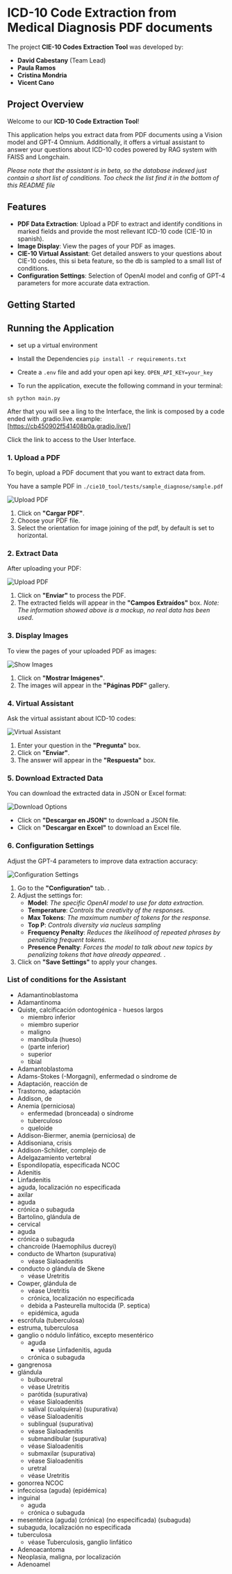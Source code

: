 # ICD-10 Code Extraction from Medical Diagnosis PDF documents

The project **CIE-10 Codes Extraction Tool** was developed by:
- **David Cabestany** (Team Lead)
- **Paula Ramos**
- **Cristina Mondria**
- **Vicent Cano**

## Project Overview

Welcome to our **ICD-10 Code Extraction Tool**! 

This application helps you extract data from PDF documents using a Vision model and GPT-4 Omnium. 
Additionally, it offers a virtual assistant to answer your questions about ICD-10 codes powered by RAG system with FAISS and Longchain.

*Please note that the assistant is in beta, so the database indexed just contain a short list of conditions. Too check the list find it in the bottom of this README file*


## Features

- **PDF Data Extraction**: Upload a PDF to extract and identify conditions in marked fields and provide the most rellevant ICD-10 code (CIE-10 in spanish).
- **Image Display**: View the pages of your PDF as images.
- **CIE-10 Virtual Assistant**: Get detailed answers to your questions about CIE-10 codes, this si beta feature, so the db is sampled to a small list of conditions.
- **Configuration Settings**: Selection of OpenAI model and config of GPT-4 parameters for more accurate data extraction.

## Getting Started


## Running the Application


- set up a virtual environment

- Install the Dependencies 
    `pip install -r requirements.txt`


- Create a `.env` file and add your open api key.
    `OPEN_API_KEY=your_key`

- To run the application, execute the following command in your terminal:

```sh python main.py```

After that you will see a ling to the Interface, the link is composed by a code ended with .gradio.live. 
    example: [https://cb450902f541408b0a.gradio.live/]

Click the link to access to the User Interface.


### 1. Upload a PDF

To begin, upload a PDF document that you want to extract data from.

You have a sample PDF in `./cie10_tool/tests/sample_diagnose/sample.pdf`

![Upload PDF](./screenshots/upload_pdf.png)

1. Click on **"Cargar PDF"**.
2. Choose your PDF file.
3. Select the orientation for image joining of the pdf, by default is set to horizontal.

### 2. Extract Data

After uploading your PDF:

![Upload PDF](./screenshots/extraction.png)

1. Click on **"Enviar"** to process the PDF.
2. The extracted fields will appear in the **"Campos Extraídos"** box. 
    *Note: The information showed above is a mockup, no real data has been used*.


### 3. Display Images

To view the pages of your uploaded PDF as images:

![Show Images](./screenshots/show_images.png)

1. Click on **"Mostrar Imágenes"**.
2. The images will appear in the **"Páginas PDF"** gallery.



### 4. Virtual Assistant

Ask the virtual assistant about ICD-10 codes:

![Virtual Assistant](./screenshots/virtual_assistant.png)

1. Enter your question in the **"Pregunta"** box.
2. Click on **"Enviar"**.
3. The answer will appear in the **"Respuesta"** box.



### 5. Download Extracted Data

You can download the extracted data in JSON or Excel format:

![Download Options](./screenshots/download_options.png)

- Click on **"Descargar en JSON"** to download a JSON file.
- Click on **"Descargar en Excel"** to download an Excel file.



### 6. Configuration Settings

Adjust the GPT-4 parameters to improve data extraction accuracy:

![Configuration Settings](./screenshots/configuration_settings.png)

1. Go to the **"Configuration"** tab.
.
2. Adjust the settings for: 
   - __Model__: *The specific OpenAI model to use for data extraction.*
    - __Temperature__: *Controls the creativity of the responses.*
    - __Max Tokens__: *The maximum number of tokens for the response.*
    - __Top P__: *Controls diversity via nucleus sampling*
    - __Frequency Penalty__: *Reduces the likelihood of repeated phrases by penalizing frequent tokens.*
    - __Presence Penalty__: *Forces the model to talk about new topics by penalizing tokens that have already appeared.*
.
3. Click on **"Save Settings"** to apply your changes.



### List of conditions for the Assistant
- Adamantinoblastoma
- Adamantinoma
- Quiste, calcificación odontogénica - huesos largos 
    - miembro inferior 
    - miembro superior 
    - maligno 
    - mandíbula (hueso) 
    - (parte inferior) 
    - superior 
    - tibial 
- Adamantoblastoma
- Adams-Stokes (-Morgagni), enfermedad o síndrome de 
- Adaptación, reacción de
- Trastorno, adaptación
- Addison, de
- Anemia (perniciosa) 
    - enfermedad (bronceada) o síndrome
    - tuberculoso 
    - queloide 
- Addison-Biermer, anemia (perniciosa) de 
- Addisoniana, crisis 
- Addison-Schilder, complejo de 
- Adelgazamiento vertebral
- Espondilopatía, especificada NCOC
- Adenitis
- Linfadenitis
 - aguda, localización no especificada 
 - axilar 
 - aguda 
 - crónica o subaguda 
 - Bartolino, glándula de 
 - cervical 
 - aguda 
 - crónica o subaguda 
 - chancroide (Haemophilus ducreyi) 
 - conducto de Wharton (supurativa)
    - véase Sialoadenitis
 - conducto o glándula de Skene
    - véase Uretritis
 - Cowper, glándula de
    - véase Uretritis
    - crónica, localización no especificada 
    - debida a Pasteurella multocida (P. septica) 
    - epidémica, aguda 
 - escrófula (tuberculosa) 
 - estruma, tuberculosa 
 - ganglio o nódulo linfático, excepto mesentérico 
    - aguda
        - véase Linfadenitis, aguda
    - crónica o subaguda 
 - gangrenosa 
 - glándula
     - bulbouretral
     - véase Uretritis
     - parótida (supurativa)
     - véase Sialoadenitis
     - salival (cualquiera) (supurativa)
     - véase Sialoadenitis
     - sublingual (supurativa)
     - véase Sialoadenitis
     - submandibular (supurativa)
     - véase Sialoadenitis
     - submaxilar (supurativa)
     - véase Sialoadenitis
     - uretral
     - véase Uretritis
 - gonorrea NCOC 
 - infecciosa (aguda) (epidémica) 
 - inguinal 
    - aguda 
    - crónica o subaguda 
 - mesentérica (aguda) (crónica) (no especificada) (subaguda) 
 - subaguda, localización no especificada 
 - tuberculosa
     - véase Tuberculosis, ganglio linfático
 - Adenoacantoma
 - Neoplasia, maligna, por localización
 - Adenoamel

